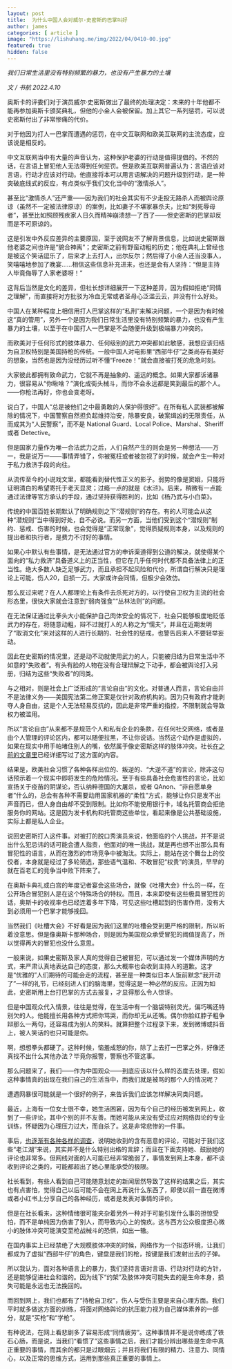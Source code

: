 ```yaml
---
layout: post
title:  为什么中国人会对威尔·史密斯的巴掌叫好
author: james
categories: [ article ]
image: "https://lishuhang.me/img/2022/04/0410-00.jpg"
featured: true
hidden: false
---
```




*我们日常生活里没有特别频繁的暴力，也没有产生暴力的土壤*



*文 / 书航 2022.4.10*

奥斯卡的评委们对于演员威尔·史密斯做出了最终的处理决定：未来的十年他都不能再参加奥斯卡颁奖典礼，但他的小金人会被保留。加上其它一系列惩罚，可以说史密斯付出了非常惨痛的代价。

对于他因为打人一巴掌而遭遇的惩罚，在中文互联网和欧美互联网的主流态度，应该说是相反的。

中文互联网当中有大量的声音认为，这种保护老婆的行动是值得提倡的。不然的话，在言语上冒犯他人无法得到任何惩罚。但是欧美互联网普遍认为：言语应该对言语，行动才应该对行动。他直接将本可以用言语解决的问题升级到行动，是一种突破底线式的反应，有点类似于我们文化当中的“激情杀人”。

甚至比“激情杀人”还严重——因为我们的社会其实有不少走投无路杀人而被舆论原谅（虽然不一定被法律原谅）的案例，比如妻子不堪家暴杀夫，比如“刺死辱母者”，甚至比如照顾残疾家人日久而精神崩溃想一了百了——但史密斯的巴掌却反而是不可原谅的。

这是引发中外反应差异的主要原因，至于说网友不了解背景信息，比如说史密斯跟他老婆之间也许是“貌合神离”；史密斯之前有野蛮动粗的历史；他在典礼上曾经也是被这个笑话逗乐了，后来才上去打人，出尔反尔；然后得了小金人还当没事人，笑嘻嘻地参加了晚宴……相信这些信息补充进来，也还是会有人坚持：“但是主持人毕竟侮辱了人家老婆呀！”

这背后当然是文化的差异，但社长想详细展开一下这种差异，因为假如拒绝“同情之理解”，而直接将对方批驳为冷血无常或者圣母心泛滥云云，并没有什么好处。

中国人在某种程度上相信用打人巴掌这样的“私刑”来解决问题，一个是因为有时候这“真的管用”，另外一个是因为我们日常生活里没有特别频繁的暴力，也没有产生暴力的土壤，以至于在中国打人一巴掌是不会随便升级到极端暴力冲突的。

而欧美对于任何形式的肢体暴力、任何级别的武力冲突都如此敏感，我想应该归结为自卫权特别是美国持枪的传统。一般中国人对电影里“西部牛仔”之类尚存有美好的想象，当然也是因为没经历过听不懂“Freeze！”就会直接被打死的危急时刻。

大家彼此都拥有致命武力，它就不再是抽象的、遥远的概念。如果大家都诉诸暴力，很容易从“你瞅啥？”演化成街头械斗，而你不会永远都是笑到最后的那个人。——你枪法再好，你也会变老呀。

说白了，中国人“总是被他们之中最勇敢的人保护得很好”。在所有私人武装都被解除的情况下，中国警察自然担负起维持治安，除暴安良，破案缉凶的无限责任，从而成其为“人民警察”，而不是 National Guard、Local Police、Marshal、Sheriff 或者 Detective。

但是国家力量作为唯一合法武力之后，人们自然产生的则会是另一种想法——万一，我是说万一——事情弄错了，你被冤枉或者被忽视了的时候，就会产生一种对于私力救济手段的向往。

从流传至今的小说戏文里，都能看到替代性正义的影子。弱势的像是窦娥，只能将证明清白的希望寄托于老天显灵；过瘾一点的就是《水浒》。后来，稍微有一点能通过法律等官方承认的手段，通过坚持获得胜利的，比如《杨乃武与小白菜》。

传统的中国百姓长期默认了明确规则之下“潜规则”的存在。有的人可能会从这种“潜规则”当中得到好处，自不必说。而另一方面，当他们受到这个“潜规则”制约、惩戒、伤害的时候，也会觉得是“正常现象”，觉得质疑规则本身，以及规则的提出者和执行者，是费力不讨好的事情。

如果心中默认有些事情，是无法通过官方的申诉渠道得到公道的解决，就使得某个面向的“私力救济”具备道义上的正当性，但它在几乎任何时代都不具备法律上的正当性。绝大多数人缺乏足够武力，而且承担不起风险和代价，所谓自行解决只是理论上可能，伤人20，自损一万。大家或许会同情，但极少会效仿。

那么反过来呢？在人人都理论上有条件去杀死对方的，以行使自卫权为主流的社会形态里，很快大家就会注意到“弱肉强食”“丛林法则”的问题。

在无法保证通过比拳头大小能保护自己肉体安全的情况下，社会只能够极度地贬低武力的存在，将随意动粗，辩不过就打人的人称之为“懦夫”，并且在近期发明了“取消文化”来对这样的人进行长期的、社会性的惩戒，也警告后来人不要轻举妄动。

因此在史密斯的情况里，还是动不动就使用武力的人，只能被归结为日常生活中不如意的“失败者”。有头有脸的人物在没有合理辩解之下动手，都会被舆论打入另册，归结为这些“失败者”的同类。

与之相对，则是社会上广泛形成的“言论自由”的文化。对普通人而言，言论自由并不是法律义务——美国宪法第二修正案是仅针对政府机构的。因为只有政府才能剥夺人身自由，这是个人无法轻易反抗的，因此是非常严重的指控，不限制就会导致权力被滥用。

所以“言论自由”从来都不是规范个人和私有企业的条款，在任何社交网络，或者是由个人管理的评论区内，都可以随便拉黑，不让你说话。当然这个动作是虚拟的，如果在现实中用手帕堵住别人的嘴，依然属于像史密斯这样的肢体冲突。社长[在之前的文章里](http://mp.weixin.qq.com/s?__biz=MjM5Mjg1ODIxMQ==&mid=2650660262&idx=1&sn=91ac378683ee5f953ceacf2c986fe225&chksm=be9694aa89e11dbc0cf3af51e2a7c9d54d79517afda7fc9990c76af9d76cd876770b55394bb7&scene=21#wechat_redirect)已经详细写过了这方面的内容。

结果是，欧美社会习惯了各种各样出位的、叛逆的、“大逆不道”的言论，除非这句话预示着一个现实中即将发生的危险情况。至于有些具备社会危害性的言论，比如宣扬关于疫苗的阴谋论，否认纳粹德国的大屠杀，或者 QAnon、“非自愿单身者”什么的，总会有各种不需要动用国家机器的“柔性”方式，能够让你只是发不出声音而已，但人身自由却不受到限制。比如你不能使用银行卡，域名托管商会拒绝服务你的网站。这是因为发卡机构和托管商这些单位，看起来像是公共基础设施，实际上都是私人企业。

说回史密斯打人这件事。对被打的脱口秀演员来说，他面临的个人挑战，并不是说出什么犯忌讳的话可能会遭人指责，他面对的唯一挑战，就是再也想不出那么具有冒犯性的语言，从而在激烈的市场竞争中被淘汰。实际上，能站在这个舞台上的佼佼者，本身就是经过了多轮筛选，那些语气温和、不敢冒犯“权贵”的演员，早早的就在百老汇的竞争当中败下阵来了。

在奥斯卡典礼或白宫的年度记者宴会这些场合，就像《吐槽大会》什么的一样，在公开场合冒犯别人是在这个特殊场合的特权。而且，本来即使有这些极具冒犯性的话，奥斯卡的收视率也已经连着多年下降，可见这些吐槽起到的伤害作用，没有大到必须用一个巴掌才能够挽回。

当然我们《吐槽大会》不好看是因为我们这里的吐槽会受到更严格的限制，所以听着没意思。但是像奥斯卡那种场合，则是因为美国观众承受冒犯的阈值提高了，所以觉得再大的冒犯也没什么意思。

一般来说，如果史密斯及家人真的觉得自己被冒犯，可以通过发一个媒体声明的方式，来严肃认真地表达自己的态度，那么大概率也会收到主持人的道歉。这才是“优雅的”人们期待的可能会走的流程，甚至是一种类似日本人饭前默念“我开动了”一样的礼节，已经刻进人们的脑海里，觉得这是一种必然的反应。正因为如此，史密斯用上台打巴掌的方式去报复，才显得那么令人惊讶。

但是中国观众代入情景，往往是觉得，在生活中有一个脑袋特别灵光，偏巧嘴还特别欠的人。他能擅长用各种方式把你骂哭，而你却无从还嘴。偶尔你脸红脖子粗争辩那么一两句，还容易成为别人的笑料。就算把整个过程录下来，发到微博或抖音上，被人笑话的也只可能是你。

啊，想想拳头都硬了。这种时候，恼羞成怒的你，除了上去打一巴掌之外，好像还真找不出什么其他办法？毕竟你报警，警察也不管这事。

那么问题来了，我们——作为中国观众——到底应该以什么样的态度去处理，假如这种事情真的出现在我们自己的生活当中，而我们就是被骂的那个人的情况呢？

遭遇网暴很可能就是一个很好的例子，来告诉我们应该怎样解决同类问题。

最近，上海有一位女士很不幸，她生活困窘，因为有个自己的经历被发到网上，收到了一些评论，其中个别的并不友善。而她可能从来没有受过应对网络舆论的专业训练，怀疑因为心理压力过大，而自杀了。这是非常悲惨的一件事。

事后，[也逐渐有各种各样的调查](https://weibo.com/2509792793/LnxyxBssj)，说明她收到的含有恶意的评论，可能对于我们这些“老江湖”来说，其实并不是什么特别出格的言辞；而且在下面支持她、鼓励她的评论也非常多。但网线对面的人可能已经非常脆弱了，事情发到网上本身，都不谈收到评论之类的，可能都超出了她心里能承受的极限。

社长看到，有些人看到自己可能随意划走的新闻居然导致了这样的结果之后，其实也有点害怕，觉得自己以后可能不会在网上再说什么东西了，即使以前一直在微博或者小红书上分享自己的各种经历，或者是发表对事情的评价。

但是在社长看来，这种情绪很可能夹杂着另外一种对于可能引发什么事的担惊受怕，而不是单纯因为伤害了别人，而导致内心上的愧疚。这与西方公众极度担心微小的肢体冲突可能演变至枪战械斗的恐惧，如出一辙。

在国内事实上已经禁绝了大规模肢体冲突的时候，网络作为一个拟态环境，让我们都成为了虚拟“西部牛仔”的角色，键盘是我们的枪，按键是我们发射出去的子弹。

所以我认为，面对各种语言上的暴力，我们坚持言语对言语、行动对行动的方针，还是能够促进社会和谐的。因为线下“约架”及肢体冲突可能失去的是生命本身，损失可能是永远也无法挽回的。

而回到网上，我们也都有了“持枪自卫权”，伤人与受伤主要是来自心理方面。我们平时就多做这方面的训练，将面对网络舆论的抗压能力视为自己媒体素养的一部分，就是“买枪”和“学枪”。

有种说法，在网上看悲剧多了容易形成“同情疲劳”。这种事情并不是说你练成了铁石心肠，而是说，当我们“看惯了”这些事情之后，我们才能分辨出哪些是生命中真正重要的事情，而其余的都只是过眼烟云；并且将我们有限的精力、注意力、同情心，以及正常的思维方式，运用到那些真正重要的事情上。
